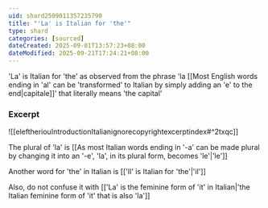 ```yaml
---
uid: shard2509011357235790
title: "'La' is Italian for 'the'"
type: shard
categories: [sourced]
dateCreated: 2025-09-01T13:57:23+08:00
dateModified: 2025-09-21T17:24:21+08:00
---
```

'La' is Italian for 'the' as observed from the phrase 'la [[Most English words ending in 'al' can be 'transformed' to Italian by simply adding an 'e' to the end|capitale]]' that literally means 'the capital'

### Excerpt
![[eleftheriouIntroductionItalianignorecopyrightexcerptindex#^2txqc]]

The plural of 'la' is [[As most Italian words ending in '-a' can be made plural by changing it into an '-e', 'la', in its plural form, becomes 'le'|'le']]

Another word for 'the' in Italian is [['Il' is Italian for 'the'|'il']]

Also, do not confuse it with [['La' is the feminine form of 'it' in Italian|'the Italian feminine form of 'it' that is also 'la']]